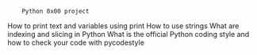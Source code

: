 		Python 0x00 project 

How to print text and variables using print
How to use strings
What are indexing and slicing in Python
What is the official Python coding style and how to check your code with pycodestyle


